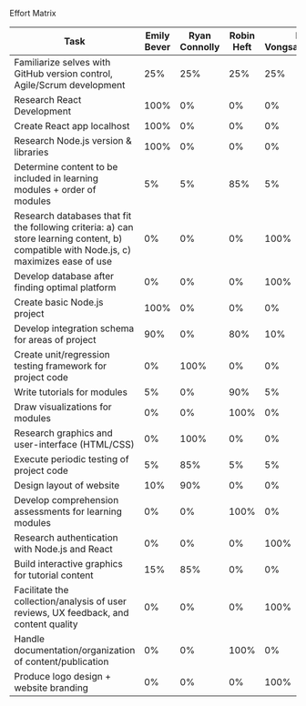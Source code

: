 Effort Matrix

| Task                                                                                                                     | Emily Bever | Ryan Connolly | Robin Heft     | Molly Vongsakhamphouy |
|--------------------------------------------------------------------------------------------------------------------------|------------------|---------------|-------------|---------------|
|     Familiarize selves with GitHub version control, Agile/Scrum development                                              |     25%          |     25%        |     25%      |     25%        |
|     Research React Development                                                                                           |     100%         |     0%        |     0%      |     0%        |
|     Create React app localhost                                                                                           |     100%         |     0%        |     0%      |     0%        |
|     Research Node.js version & libraries                                                                                 |     100%          |     0%       |     0%     |     0%        |
|     Determine content to be included in learning modules + order of modules                                              |     5%         |     5%        |     85%      |     5%        |
|    Research databases that fit the following criteria: a) can store learning content, b) compatible with Node.js, c) maximizes ease of use   |     0%           |     0%       |     0%      |     100%        |
|     Develop database after finding optimal platform                                                                      |     0%           |     0%      |     0%      |     100%        |
|     	Create basic Node.js project                                                                                       |     100%          |     0%        |     0%     |     0%       |
|     Develop integration schema for areas of project                                                                      |     90%          |     0%        |     80%     |     10%       |
|     Create unit/regression testing framework for project code                                                            |     0%          |     100%        |     0%     |     0%        |
|     Write tutorials for modules                                                                                          |     5%           |     0%        |     90%     |     5%       |
|     Draw visualizations for modules                                                                                      |     0%           |     0%        |     100%    |     0%        |
|     Research graphics and user-interface (HTML/CSS)                                                                      |     0%           |     100%       |     0%     |     0%       |
|     Execute periodic testing of project code                                                                             |     5%          |     85%        |     5%      |     5%       |
|     Design layout of website                                                                                             |     10%          |     90%        |     0%      |     0%       |
|     Develop comprehension assessments for learning modules                                                               |     0%          |     0%        |     100%      |     0%       |
|     Research authentication with Node.js and React                                                                       |     0%           |     0%        |     0%     |     100%       |
|   	Build interactive graphics for tutorial content                                                                      |     15%           |     85%        |     0%      |     0%      |
|     Facilitate the collection/analysis of user reviews, UX feedback, and content quality                                 |     0%           |     0%       |     0%      |     100%       |
|    	Handle documentation/organization of content/publication                                                             |     0%           |     0%      |     100%      |     0%        |
|    Produce logo design + website branding                                                                                |     0%           |     0%      |     0%      |     100%        |
